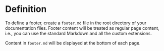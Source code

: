 # Definition

To define a footer, create a `footer.md` file in the root directory of your documentation files.
Footer content will be treated as regular page content, i.e., you can use the standard Markdown and all the custom extensions.

Content in `footer.md` will be displayed at the bottom of each page.